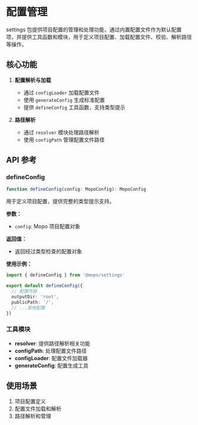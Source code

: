 # 配置管理

settings 包提供项目配置的管理和处理功能，通过内置配置文件作为默认配置项，并提供工具函数和模块，用于定义项目配置、加载配置文件、校验、解析路径等操作。

## 核心功能

1. **配置解析与加载**
   - 通过 `configLoader` 加载配置文件
   - 使用 `generateConfig` 生成标准配置
   - 提供 `defineConfig` 工具函数，支持类型提示

2. **路径解析**
   - 通过 `resolver` 模块处理路径解析
   - 使用 `configPath` 管理配置文件路径


## API 参考

### defineConfig

```typescript
function defineConfig(config: MopoConfig): MopoConfig
```

用于定义项目配置，提供完整的类型提示支持。

**参数：**
- `config`: Mopo 项目配置对象

**返回值：**
- 返回经过类型检查的配置对象

**使用示例：**
```typescript
import { defineConfig } from '@mopo/settings'

export default defineConfig({
  // 配置内容
  outputDir: 'root',
  publicPath: '/',
  // ...其他配置
})
```

### 工具模块

- **resolver**: 提供路径解析相关功能
- **configPath**: 处理配置文件路径
- **configLoader**: 配置文件加载器
- **generateConfig**: 配置生成工具

## 使用场景

1. 项目配置定义
2. 配置文件加载和解析
3. 路径解析和管理
